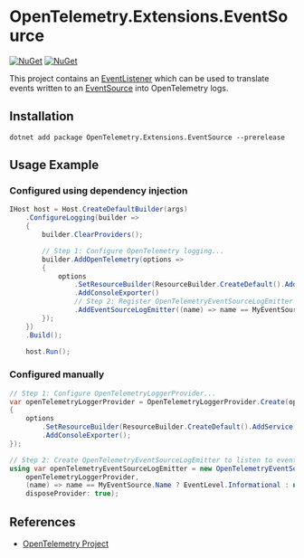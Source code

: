# OpenTelemetry.Extensions.EventSource

[![NuGet](https://img.shields.io/nuget/v/OpenTelemetry.Extensions.EventSource.svg)](https://www.nuget.org/packages/OpenTelemetry.Extensions.EventSource)
[![NuGet](https://img.shields.io/nuget/dt/OpenTelemetry.Extensions.EventSource.svg)](https://www.nuget.org/packages/OpenTelemetry.Extensions.EventSource)

This project contains an
[EventListener](https://docs.microsoft.com/dotnet/api/system.diagnostics.tracing.eventlistener)
which can be used to translate events written to an
[EventSource](https://docs.microsoft.com/dotnet/api/system.diagnostics.tracing.eventsource)
into OpenTelemetry logs.

## Installation

```shell
dotnet add package OpenTelemetry.Extensions.EventSource --prerelease
```

## Usage Example

### Configured using dependency injection

```csharp
IHost host = Host.CreateDefaultBuilder(args)
    .ConfigureLogging(builder =>
    {
        builder.ClearProviders();

        // Step 1: Configure OpenTelemetry logging...
        builder.AddOpenTelemetry(options =>
        {
            options
                .SetResourceBuilder(ResourceBuilder.CreateDefault().AddService("MyService"))
                .AddConsoleExporter()
                // Step 2: Register OpenTelemetryEventSourceLogEmitter to listen to events...
                .AddEventSourceLogEmitter((name) => name == MyEventSource.Name ? EventLevel.Informational : null);
        });
    })
    .Build();

    host.Run();
```

### Configured manually

```csharp
// Step 1: Configure OpenTelemetryLoggerProvider...
var openTelemetryLoggerProvider = OpenTelemetryLoggerProvider.Create(options =>
{
    options
        .SetResourceBuilder(ResourceBuilder.CreateDefault().AddService("MyService"))
        .AddConsoleExporter();
});

// Step 2: Create OpenTelemetryEventSourceLogEmitter to listen to events...
using var openTelemetryEventSourceLogEmitter = new OpenTelemetryEventSourceLogEmitter(
    openTelemetryLoggerProvider,
    (name) => name == MyEventSource.Name ? EventLevel.Informational : null,
    disposeProvider: true);
```

## References

* [OpenTelemetry Project](https://opentelemetry.io/)
